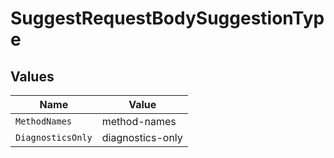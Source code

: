 # SuggestRequestBodySuggestionType


## Values

| Name              | Value             |
| ----------------- | ----------------- |
| `MethodNames`     | method-names      |
| `DiagnosticsOnly` | diagnostics-only  |